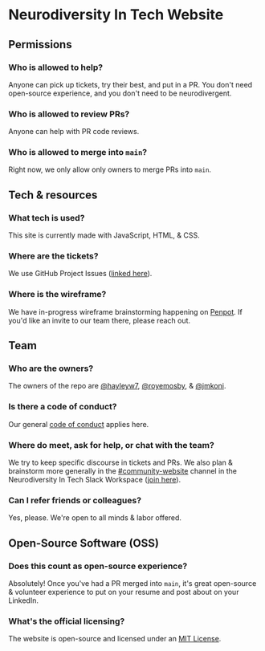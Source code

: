 # Neurodiversity In Tech Website

## Permissions

### Who is allowed to help?

Anyone can pick up tickets, try their best, and put in a PR. You don't need open-source experience, and you don't need to be neurodivergent.

### Who is allowed to review PRs?

Anyone can help with PR code reviews.

### Who is allowed to merge into `main`?

Right now, we only allow only owners to merge PRs into `main`.

## Tech & resources

### What tech is used?

This site is currently made with JavaScript, HTML, & CSS.

### Where are the tickets?

We use GitHub Project Issues ([linked here](https://github.com/orgs/nditcommunity/projects/1)).

### Where is the wireframe?

We have in-progress wireframe brainstorming happening on [Penpot](design.penpot.app). If you'd like an invite to our team there, please reach out.

## Team

### Who are the owners?

The owners of the repo are [@hayleyw7](https://github.com/hayleyw7), [@royemosby](https://github.com/royemosby), & [@jmkoni](https://github.com/jmkoni).

### Is there a code of conduct?

Our general [code of conduct](https://github.com/nditcommunity/ndit-code-of-conduct) applies here.

### Where do meet, ask for help, or chat with the team?

We try to keep specific discourse in tickets and PRs. We also plan & brainstorm more generally in the [#community-website](https://nd-in-tech.slack.com/archives/C06TM05PNNR) channel in the Neurodiversity In Tech Slack Workspace ([join here](nd-in-tech.org)).

### Can I refer friends or colleagues?

Yes, please. We're open to all minds & labor offered.

## Open-Source Software (OSS)

### Does this count as open-source experience?

Absolutely! Once you've had a PR merged into `main`, it's great open-source & volunteer experience to put on your resume and post about on your LinkedIn.

### What's the official licensing?

The website is open-source and licensed under an [MIT License](https://github.com/nditcommunity/ndit-website?tab=MIT-1-ov-file#readme).
